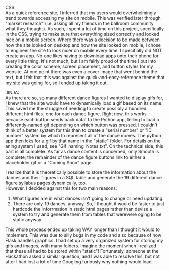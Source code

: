 CSS:</br>
As a quick reference site, I inferred that my users would overwhelmingly trend towards accessing my site on mobile.
This was verified later through "market research" (i.e. asking all my friends in the ballroom community what they thought).
As such, I spent a lot of time on this project, specifically in the CSS, trying to make sure that everything sized correctly and looked nice on a mobile screen.
Where there was a decision to be made between how the site looked on desktop and how the site looked on mobile, I chose to engineer the site to look nicer on mobile every time.
I specifially did NOT create an app. No one likes having to download apps onto their phone for every little thing.
It's not much, but I am fairly proud of the time I put into creating the color scheme, screen placement, and button styles for my website.
At one point there was even a cover image that went behind the text, but I felt that this was against the quick-and-easy-reference theme that my site was going for, so I ended up taking it out.

JINJA:</br>
As there are so, so many different dance figures I wanted to display gifs for, I knew that the site would have to dynamically load a gif based on its name.
This saved me the struggle of needing to create possibly a hundred different html files, one for each dance figure.
Right now, this works because each button sends back datat to the Python app, telling to load a differently-named gif depending on which button was pressed.
I couldn't think of a better system for this than to create a "serial number" or "ID number" system by which to represent all of the dance moves.
The python app then loks for a gif by that name in the "static" folder.
For details on the aning system I used, see "Gif_naming_Notes.txt".
On the technical side, this part is all complete.
As far as dance content is concerned, only Smooth is complete; the remainder of the dance figure buttons link to either a placeholder gif or a "Coming Soon" page.

I realize that it is theoretically possible to store the information about the dances and their figures in a SQL table and generate the 19 different dance figure syllabus pages dynamically, too.</br>
However, I decided against this for two main reasons:
1. What figures are in what dances isn't going to change or need updating.
2. There are only 19 dances, anyway.
So, I thought it would be faster to just hardcode the inforrmation in static html pages rather than devise a system to try and generate them from tables that werewere oging to be static anyway.</br>

This whole process ended up taking WAY longer than I thought it would to implement.
This was due to silly bugs in my code and also because of how Flask handles graphics.
I had set up a very organized system for storing my gifs and images, with many folders.
Imagine the moment when I realized that these all had to be stored within "static"!
Fortunately, someone at the Hackathon asked a similar question, and I was able to resolve this, but not after I had lost a lot of time Googling furiously why nothing would load.